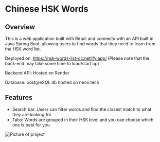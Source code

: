 # Chinese HSK Words

## Overview
This is a web application built with React and connects with an API built in Java Spring Boot, allowing users to find words that they need to learn from the HSK word list. 

Deployed on: https://hsk-words-list-cc.netlify.app/
(Please note that the back-end may take some time to load/start up)

Backend API: Hosted on Render

Database: postgreSQL db hosted on neon.tech


## Features
- Search bar: Users can filter words and find the closest match to what they are looking for
- Tabs: Words are grouped in their HSK level and you can choose which one is best for you


![Picture of project]()